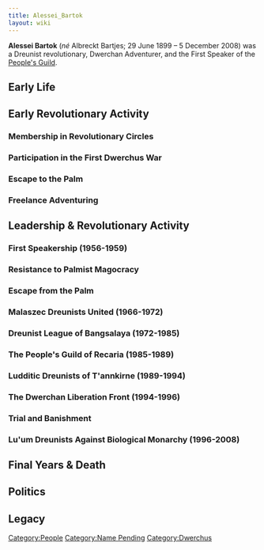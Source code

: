 ```yaml
---
title: Alessei_Bartok
layout: wiki
---
```

**Alessei Bartok** (*né* Albreckt Bartjes; 29 June 1899 – 5 December
2008) was a Dreunist revolutionary, Dwerchan Adventurer, and the First
Speaker of the [People's Guild](People's_Guild "wikilink").

## Early Life

## Early Revolutionary Activity

### Membership in Revolutionary Circles

### Participation in the First Dwerchus War

### Escape to the Palm

### Freelance Adventuring

## Leadership & Revolutionary Activity

### First Speakership (1956-1959)

### Resistance to Palmist Magocracy

### Escape from the Palm

### Malaszec Dreunists United (1966-1972)

### Dreunist League of Bangsalaya (1972-1985)

### The People's Guild of Recaria (1985-1989)

### Ludditic Dreunists of T'annkirne (1989-1994)

### The Dwerchan Liberation Front (1994-1996)

### Trial and Banishment

### Lu'um Dreunists Against Biological Monarchy (1996-2008)

## Final Years & Death

## Politics

## Legacy

[Category:People](Category:People "wikilink") [Category:Name
Pending](Category:Name_Pending "wikilink")
[Category:Dwerchus](Category:Dwerchus "wikilink")